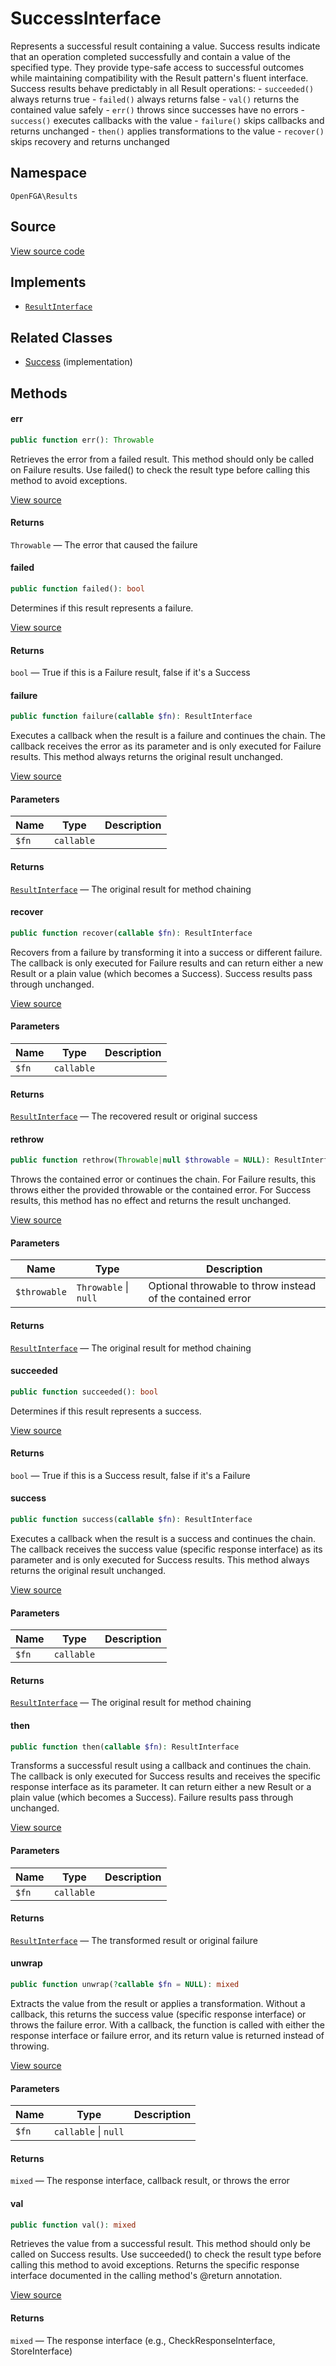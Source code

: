 # SuccessInterface

Represents a successful result containing a value. Success results indicate that an operation completed successfully and contain a value of the specified type. They provide type-safe access to successful outcomes while maintaining compatibility with the Result pattern&#039;s fluent interface. Success results behave predictably in all Result operations: - `succeeded()` always returns true - `failed()` always returns false - `val()` returns the contained value safely - `err()` throws since successes have no errors - `success()` executes callbacks with the value - `failure()` skips callbacks and returns unchanged - `then()` applies transformations to the value - `recover()` skips recovery and returns unchanged

## Namespace

`OpenFGA\Results`

## Source

[View source code](https://github.com/evansims/openfga-php/blob/main/src/Results/SuccessInterface.php)

## Implements

* [`ResultInterface`](ResultInterface.md)

## Related Classes

* [Success](Results/Success.md) (implementation)

## Methods

#### err

```php
public function err(): Throwable

```

Retrieves the error from a failed result. This method should only be called on Failure results. Use failed() to check the result type before calling this method to avoid exceptions.

[View source](https://github.com/evansims/openfga-php/blob/main/src/Results/ResultInterface.php#L71)

#### Returns

`Throwable` — The error that caused the failure

#### failed

```php
public function failed(): bool

```

Determines if this result represents a failure.

[View source](https://github.com/evansims/openfga-php/blob/main/src/Results/ResultInterface.php#L78)

#### Returns

`bool` — True if this is a Failure result, false if it&#039;s a Success

#### failure

```php
public function failure(callable $fn): ResultInterface

```

Executes a callback when the result is a failure and continues the chain. The callback receives the error as its parameter and is only executed for Failure results. This method always returns the original result unchanged.

[View source](https://github.com/evansims/openfga-php/blob/main/src/Results/ResultInterface.php#L89)

#### Parameters

| Name  | Type       | Description |
| ----- | ---------- | ----------- |
| `$fn` | `callable` |             |

#### Returns

[`ResultInterface`](ResultInterface.md) — The original result for method chaining

#### recover

```php
public function recover(callable $fn): ResultInterface

```

Recovers from a failure by transforming it into a success or different failure. The callback is only executed for Failure results and can return either a new Result or a plain value (which becomes a Success). Success results pass through unchanged.

[View source](https://github.com/evansims/openfga-php/blob/main/src/Results/ResultInterface.php#L100)

#### Parameters

| Name  | Type       | Description |
| ----- | ---------- | ----------- |
| `$fn` | `callable` |             |

#### Returns

[`ResultInterface`](ResultInterface.md) — The recovered result or original success

#### rethrow

```php
public function rethrow(Throwable|null $throwable = NULL): ResultInterface

```

Throws the contained error or continues the chain. For Failure results, this throws either the provided throwable or the contained error. For Success results, this method has no effect and returns the result unchanged.

[View source](https://github.com/evansims/openfga-php/blob/main/src/Results/ResultInterface.php#L114)

#### Parameters

| Name         | Type                      | Description                                                |
| ------------ | ------------------------- | ---------------------------------------------------------- |
| `$throwable` | `Throwable` &#124; `null` | Optional throwable to throw instead of the contained error |

#### Returns

[`ResultInterface`](ResultInterface.md) — The original result for method chaining

#### succeeded

```php
public function succeeded(): bool

```

Determines if this result represents a success.

[View source](https://github.com/evansims/openfga-php/blob/main/src/Results/ResultInterface.php#L121)

#### Returns

`bool` — True if this is a Success result, false if it&#039;s a Failure

#### success

```php
public function success(callable $fn): ResultInterface

```

Executes a callback when the result is a success and continues the chain. The callback receives the success value (specific response interface) as its parameter and is only executed for Success results. This method always returns the original result unchanged.

[View source](https://github.com/evansims/openfga-php/blob/main/src/Results/ResultInterface.php#L132)

#### Parameters

| Name  | Type       | Description |
| ----- | ---------- | ----------- |
| `$fn` | `callable` |             |

#### Returns

[`ResultInterface`](ResultInterface.md) — The original result for method chaining

#### then

```php
public function then(callable $fn): ResultInterface

```

Transforms a successful result using a callback and continues the chain. The callback is only executed for Success results and receives the specific response interface as its parameter. It can return either a new Result or a plain value (which becomes a Success). Failure results pass through unchanged.

[View source](https://github.com/evansims/openfga-php/blob/main/src/Results/ResultInterface.php#L144)

#### Parameters

| Name  | Type       | Description |
| ----- | ---------- | ----------- |
| `$fn` | `callable` |             |

#### Returns

[`ResultInterface`](ResultInterface.md) — The transformed result or original failure

#### unwrap

```php
public function unwrap(?callable $fn = NULL): mixed

```

Extracts the value from the result or applies a transformation. Without a callback, this returns the success value (specific response interface) or throws the failure error. With a callback, the function is called with either the response interface or failure error, and its return value is returned instead of throwing.

[View source](https://github.com/evansims/openfga-php/blob/main/src/Results/ResultInterface.php#L159)

#### Parameters

| Name  | Type                     | Description |
| ----- | ------------------------ | ----------- |
| `$fn` | `callable` &#124; `null` |             |

#### Returns

`mixed` — The response interface, callback result, or throws the error

#### val

```php
public function val(): mixed

```

Retrieves the value from a successful result. This method should only be called on Success results. Use succeeded() to check the result type before calling this method to avoid exceptions. Returns the specific response interface documented in the calling method&#039;s @return annotation.

[View source](https://github.com/evansims/openfga-php/blob/main/src/Results/ResultInterface.php#L172)

#### Returns

`mixed` — The response interface (e.g., CheckResponseInterface, StoreInterface)
